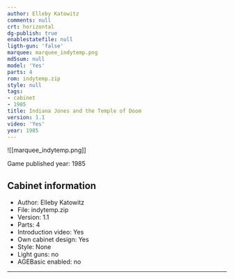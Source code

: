 ```yaml
---
author: Elleby Katowitz
comments: null
crt: horizontal
dg-publish: true
enablestatefile: null
ligth-gun: 'false'
marquee: marquee_indytemp.png
md5sum: null
model: 'Yes'
parts: 4
rom: indytemp.zip
style: null
tags:
- cabinet
- 1985
title: Indiana Jones and the Temple of Doom
version: 1.1
video: 'Yes'
year: 1985
---
```


![[marquee_indytemp.png]]

Game published year: 1985

## Cabinet information

- Author: Elleby Katowitz
- File: indytemp.zip
- Version: 1.1
- Parts: 4
- Introduction video: Yes
- Own cabinet design: Yes
- Style: None
- Light guns: no
- AGEBasic enabled: no

---
